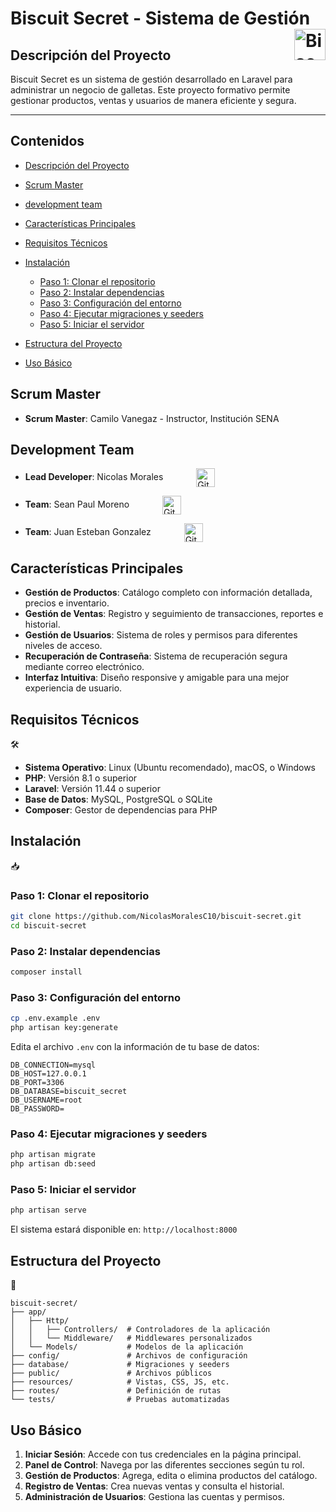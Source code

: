 # Biscuit Secret - Sistema de Gestión <img src="https://github.com/user-attachments/assets/2ec2e5ef-5be4-424e-b492-c18e028fa50b" width="50" height="50" alt="Biscuit Secret Logo" align="right">

## Descripción del Proyecto

Biscuit Secret es un sistema de gestión desarrollado en Laravel para administrar un negocio de galletas. Este proyecto formativo permite gestionar productos, ventas y usuarios de manera eficiente y segura.

---

## Contenidos

* [Descripción del Proyecto](#descripción-del-proyecto)
* [Scrum Master](#scrum-master)
* [development team](#development-team)
* [Características Principales](#características-principales)
* [Requisitos Técnicos](#requisitos-técnicos)
* [Instalación](#instalación)

  * [Paso 1: Clonar el repositorio](#paso-1-clonar-el-repositorio)
  * [Paso 2: Instalar dependencias](#paso-2-instalar-dependencias)
  * [Paso 3: Configuración del entorno](#paso-3-configuración-del-entorno)
  * [Paso 4: Ejecutar migraciones y seeders](#paso-4-ejecutar-migraciones-y-seeders)
  * [Paso 5: Iniciar el servidor](#paso-5-iniciar-el-servidor)
* [Estructura del Proyecto](#estructura-del-proyecto)
* [Uso Básico](#uso-básico)


## Scrum Master 

- **Scrum Master**: Camilo Vanegaz - Instructor, Institución SENA

## Development Team 

- <strong>Lead Developer</strong>: Nicolas Morales
  <a href="https://github.com/NicolasMoralesC10" target="_blank" rel="noopener noreferrer">
    <img
      src="https://img.shields.io/badge/github-%23121011.svg?style=for-the-badge&logo=github&logoColor=white"
      alt="GitHub"
      align="center"
      height="30"
      style="margin-left:3.5em;"
    />
  </a>

- <strong>Team</strong>: Sean Paul Moreno
  <a href="https://github.com/Paul4357" target="_blank" rel="noopener noreferrer">
    <img
      src="https://img.shields.io/badge/github-%23121011.svg?style=for-the-badge&logo=github&logoColor=white"
      alt="GitHub"
      align="center"
      height="30"
      style="margin-left:3.5em;"
    />
  </a>

- <strong>Team</strong>: Juan Esteban Gonzalez
  <a href="https://github.com/JuanesGonzalez17" target="_blank" rel="noopener noreferrer">
    <img
      src="https://img.shields.io/badge/github-%23121011.svg?style=for-the-badge&logo=github&logoColor=white"
      alt="GitHub"
      align="center"
      height="30"
      style="margin-left:3.5em;"
    />
  </a>

## Características Principales 

- **Gestión de Productos**: Catálogo completo con información detallada, precios e inventario.
- **Gestión de Ventas**: Registro y seguimiento de transacciones, reportes e historial.
- **Gestión de Usuarios**: Sistema de roles y permisos para diferentes niveles de acceso.
- **Recuperación de Contraseña**: Sistema de recuperación segura mediante correo electrónico.
- **Interfaz Intuitiva**: Diseño responsive y amigable para una mejor experiencia de usuario.

## Requisitos Técnicos 
🛠️

- **Sistema Operativo**: Linux (Ubuntu recomendado), macOS, o Windows
- **PHP**: Versión 8.1 o superior
- **Laravel**: Versión 11.44 o superior
- **Base de Datos**: MySQL, PostgreSQL o SQLite
- **Composer**: Gestor de dependencias para PHP

## Instalación 
📥

### Paso 1: Clonar el repositorio

```bash
git clone https://github.com/NicolasMoralesC10/biscuit-secret.git
cd biscuit-secret
```

### Paso 2: Instalar dependencias

```bash
composer install
```

### Paso 3: Configuración del entorno

```bash
cp .env.example .env
php artisan key:generate
```

Edita el archivo `.env` con la información de tu base de datos:

```
DB_CONNECTION=mysql
DB_HOST=127.0.0.1
DB_PORT=3306
DB_DATABASE=biscuit_secret
DB_USERNAME=root
DB_PASSWORD=
```

### Paso 4: Ejecutar migraciones y seeders

```bash
php artisan migrate
php artisan db:seed
```

### Paso 5: Iniciar el servidor

```bash
php artisan serve
```

El sistema estará disponible en: `http://localhost:8000`

## Estructura del Proyecto 
📁

```
biscuit-secret/
├── app/
│   ├── Http/
│   │   ├── Controllers/  # Controladores de la aplicación
│   │   └── Middleware/   # Middlewares personalizados
│   └── Models/           # Modelos de la aplicación
├── config/               # Archivos de configuración
├── database/             # Migraciones y seeders
├── public/               # Archivos públicos
├── resources/            # Vistas, CSS, JS, etc.
├── routes/               # Definición de rutas
└── tests/                # Pruebas automatizadas
```

## Uso Básico 

1. **Iniciar Sesión**: Accede con tus credenciales en la página principal.
2. **Panel de Control**: Navega por las diferentes secciones según tu rol.
3. **Gestión de Productos**: Agrega, edita o elimina productos del catálogo.
4. **Registro de Ventas**: Crea nuevas ventas y consulta el historial.
5. **Administración de Usuarios**: Gestiona las cuentas y permisos.
